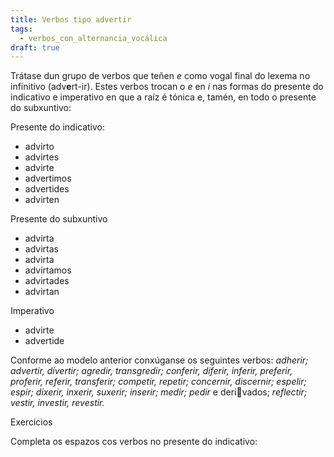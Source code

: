 ```yaml
---
title: Verbos tipo advertir
tags:
  - verbos_con_alternancia_vocálica
draft: true
---
```

Trátase dun grupo de verbos que teñen *e* como vogal final do lexema no infinitivo (adv**e**rt-ir). Estes verbos trocan o *e* en *i* nas formas do presente do indicativo e imperativo en que a raíz é tónica e, tamén, en todo o presente do subxuntivo:

Presente do indicativo:

* advirto
* advirtes
* advirte
* advertimos
* advertides
* advirten

Presente do subxuntivo

* advirta
* advirtas
* advirta
* advirtamos
* advirtades
* advirtan

Imperativo

* advirte
* advertide

Conforme ao modelo anterior conxúganse os seguintes verbos: *adherir; advertir, divertir; agredir, transgredir; conferir, diferir, inferir, preferir, proferir, referir, transferir; competir, repetir; concernir, discernir; espelir; espir; dixerir, inxerir, suxerir; inserir; medir; pedir* e deri￾vados; *reflectir; vestir, investir, revestir.*

Exercicios

Completa os espazos cos verbos no presente do indicativo: